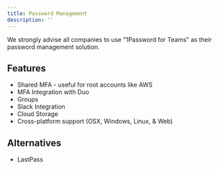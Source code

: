 ```yaml
---
title: Password Management
description: ''
---
```


We strongly advise all companies to use "1Password for Teams" as their password management solution.

## Features

- Shared MFA - useful for root accounts like AWS
- MFA Integration with Duo
- Groups
- Slack Integration
- Cloud Storage
- Cross-platform support (OSX, Windows, Linux, & Web)

## Alternatives

- LastPass
